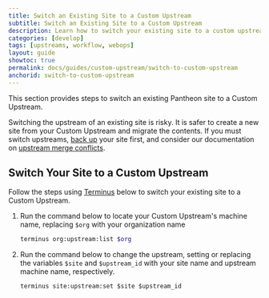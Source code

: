 ```yaml
---
title: Switch an Existing Site to a Custom Upstream
subtitle: Switch an Existing Site to a Custom Upstream
description: Learn how to switch your existing site to a custom upstream. 
categories: [develop]
tags: [upstreams, workflow, webops]
layout: guide
showtoc: true
permalink: docs/guides/custom-upstream/switch-to-custom-upstream
anchorid: switch-to-custom-upstream
---
```


This section provides steps to switch an existing Pantheon site to a Custom Upstream.

<Alert title="Warning" type="danger">

Switching the upstream of an existing site is risky. It is safer to create a new site from your Custom Upstream and migrate the contents. If you must switch upstreams, [back up](/backups) your site first, and consider our documentation on [upstream merge conflicts](/core-updates/#apply-upstream-updates-manually-from-the-command-line-to-resolve-merge-conflicts).

</Alert>

## Switch Your Site to a Custom Upstream

Follow the steps using [Terminus](/terminus) below to switch your existing site to a Custom Upstream.

1. Run the command below to locate your Custom Upstream's machine name, replacing `$org` with your organization name  
    
    ```bash
    terminus org:upstream:list $org
    ```

1. Run the command below  to change the upstream, setting or replacing the variables `$site` and `$upstream_id` with your site name and upstream machine name, respectively.

    ```bash{promptUser: user}
    terminus site:upstream:set $site $upstream_id
    ```


